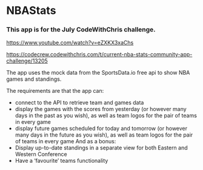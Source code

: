 # NBAStats

### This app is for the July CodeWithChris challenge.

https://www.youtube.com/watch?v=eZXKX3xaChs

https://codecrew.codewithchris.com/t/current-nba-stats-community-app-challenge/13205

The app uses the mock data from the SportsData.io free api to show NBA games and standings. 

The requirements are that the app can:
* connect to the API to retrieve team and games data
* display the games with the scores from yesterday (or however many days in the past as you wish), as well as team logos for the pair of teams in every game
* display future games scheduled for today and tomorrow (or however many days in the future as you wish), as well as team logos for the pair of teams in every game
And as a bonus:
* Display up-to-date standings in a separate view for both Eastern and Western Conference
* Have a ‘favourite’ teams functionality
